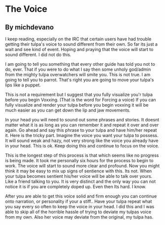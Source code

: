 # The Voice
## By michdevano

I keep reading, especially on the IRC that certain users have had trouble 
getting their tulpa's voice to sound different from their own. So far its just 
a wait and see kind of event. Hoping and praying that the voice will start to sound different. I did not do this. 

I am going to tell you something that every other guide has told you not to do, 
ever. That if you were to do what I say then some unholy god/admin from the 
mighty tulpa overwatchers will smite you. This is not true. I am going to tell 
you to parrot. That's right you are going to move your tulpa's lips like 
a puppet. 

This is not a requirement but I suggest that you fully visualize you'r tulpa 
before you begin Voxxing. (That is the word for Forcing a voice) If you can 
fully visualize and render your tulpa before you begin voxxing it will be much 
easier as you can get down the lip and jaw movements.

In your head you will need to sound out some phrases and stories. It doesnt 
matter what it is as long as you can remember it and repeat it over and over 
again. Go ahead and say this phrase to your tulpa and have him/her repeat it. 
Here is the tricky part. Imagine the voice you want your tulpa to possess. It 
will sound weak and hazy, not very strong like the voice you already have in 
your head. This is ok. Keep doing this and continue to focus on the voice. 

This is the longest step of this process is that which seems like no progress 
is being made. It took me personally six hours for the process to begin to 
work. The voice will start to sound more clear and profound. Now you might 
think it may be easy to mix up signs of sentience with this. Its not. When your 
tulpa becomes sentient his/her voice will be able to talk over yours. Like 
a friend talking to you. It is very distinct and the only way you can not 
notice it is if you are completely doped up. Even then Its hard. I know.

After you are able to get this voice solid and firm enough you can continue 
onto narration, or personality if your a stiff.. Have your tulpa repeat what 
you say every so often to keep the voice in your head. I did this and I was 
able to skip all of the horrible hassle of trying to deviate my tulpas voice 
from my own. Also her voice may deviate from the original, my tulpa has.
